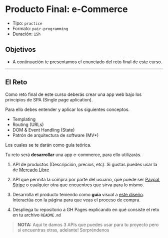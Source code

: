 # Producto Final: e-Commerce

- Tipo: `practice`
- Formato: `pair-programming`
- Duración: `15h`

## Objetivos

- A continuación te presentamos el enunciado del reto final de este curso.

***

## El Reto

Como reto final de este curso deberás crear una app web bajo los principios de
SPA (Single page aplication).

Para ello debes entender y aplicar los siguientes conceptos.

- Templating
- Routing (URLs)
- DOM & Event Handling (State)
- Patrón de arquitectura de software (MV*)

Los cuales se te darán como guía teórica.

Tu reto será **desarrollar** una app e-commerce, para ello utilizarás.

1. API de productos (Descripción, precios, etc). Si gustas puedes usar la de
   [Mercado Libre](http://developers.mercadolibre.com/es/api-docs-es/)

2. API que permita la compra por parte del usuario, que puede ser [Paypal](https://developer.paypal.com),
   [Stripe](https://stripe.com/docs/api) o cualquier otra que encuentres
   que sirva para lo mismo.

3. Desarrolla el producto teniendo como **guía** visual a [este diseño](https://fab.com/).
   Interactúa con la página para que veas el proceso de compra.

4. Despliega tu repositorio a GH Pages explicando en qué consiste el reto en tu
   archivo `README.md`

> **NOTA:** Aquí te damos 3 APIs que puedes usar para tu proyecto pero si
> encuentras otras, adelante! Sorpréndenos
